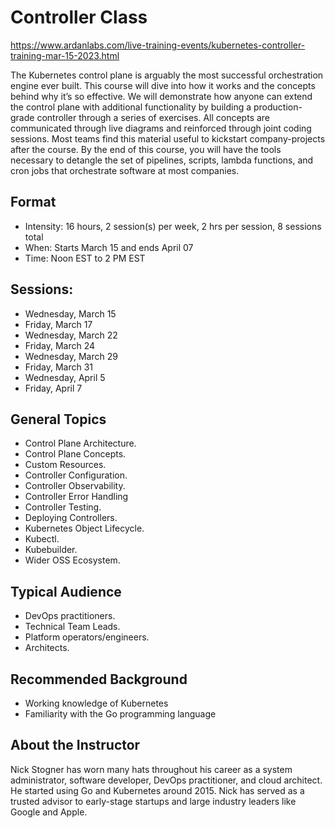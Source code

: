 # Controller Class

https://www.ardanlabs.com/live-training-events/kubernetes-controller-training-mar-15-2023.html

The Kubernetes control plane is arguably the most successful orchestration engine ever built. This course will dive into how it works and the concepts behind why it’s so effective. We will demonstrate how anyone can extend the control plane with additional functionality by building a production-grade controller through a series of exercises. All concepts are communicated through live diagrams and reinforced through joint coding sessions. Most teams find this material useful to kickstart company-projects after the course. By the end of this course, you will have the tools necessary to detangle the set of pipelines, scripts, lambda functions, and cron jobs that orchestrate software at most companies.

## Format

- Intensity: 16 hours, 2 session(s) per week, 2 hrs per session, 8 sessions total
- When: Starts March 15 and ends April 07
- Time: Noon EST to 2 PM EST

## Sessions:

- Wednesday, March 15
- Friday, March 17
- Wednesday, March 22
- Friday, March 24
- Wednesday, March 29
- Friday, March 31
- Wednesday, April 5
- Friday, April 7

## General Topics

- Control Plane Architecture.
- Control Plane Concepts.
- Custom Resources.
- Controller Configuration.
- Controller Observability.
- Controller Error Handling
- Controller Testing.
- Deploying Controllers.
- Kubernetes Object Lifecycle.
- Kubectl.
- Kubebuilder.
- Wider OSS Ecosystem.

## Typical Audience

- DevOps practitioners.
- Technical Team Leads.
- Platform operators/engineers.
- Architects.

## Recommended Background

- Working knowledge of Kubernetes
- Familiarity with the Go programming language

## About the Instructor

Nick Stogner has worn many hats throughout his career as a system administrator, software developer, DevOps practitioner, and cloud architect. He started using Go and Kubernetes around 2015. Nick has served as a trusted advisor to early-stage startups and large industry leaders like Google and Apple.
